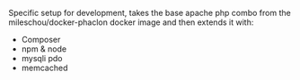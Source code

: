 Specific setup for development, takes the base apache php combo from the mileschou/docker-phaclon docker image and then extends it with:
- Composer
- npm & node
- mysqli pdo
- memcached
